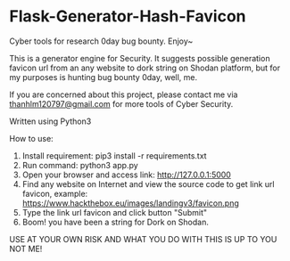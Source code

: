 # Flask-Generator-Hash-Favicon
Cyber tools for research 0day bug bounty. Enjoy~

This is a generator engine for Security. It suggests possible generation favicon url from an any website to dork string on Shodan platform, but for my purposes is hunting bug bounty 0day, well, me.

If you are concerned about this project, please contact me via thanhlm120797@gmail.com for more tools of Cyber Security.

Written using Python3

How to use:
1. Install requirement: pip3 install -r requirements.txt
2. Run command: python3 app.py
3. Open your browser and access link: http://127.0.0.1:5000
4. Find any website on Internet and view the source code to get link url favicon, example: https://www.hackthebox.eu/images/landingv3/favicon.png
5. Type the link url favicon and click button "Submit"
6. Boom! you have been a string for Dork on Shodan.

USE AT YOUR OWN RISK AND WHAT YOU DO WITH THIS IS UP TO YOU NOT ME!
